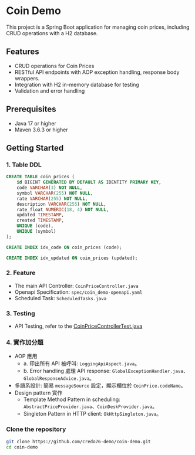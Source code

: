 # Coin Demo

This project is a Spring Boot application for managing coin prices, including CRUD operations with a H2 database.

## Features
- CRUD operations for Coin Prices
- RESTful API endpoints with AOP exception handling, response body wrappers.
- Integration with H2 in-memory database for testing
- Validation and error handling

## Prerequisites
- Java 17 or higher
- Maven 3.6.3 or higher

## Getting Started
### 1. Table DDL
```sql
CREATE TABLE coin_prices (
    id BIGINT GENERATED BY DEFAULT AS IDENTITY PRIMARY KEY,
    code VARCHAR(3) NOT NULL,
    symbol VARCHAR(255) NOT NULL,
    rate VARCHAR(255) NOT NULL,
    description VARCHAR(255) NOT NULL,
    rate_float NUMERIC(18, 4) NOT NULL,
    updated TIMESTAMP,
    created TIMESTAMP,
    UNIQUE (code),
    UNIQUE (symbol)
);

CREATE INDEX idx_code ON coin_prices (code);

CREATE INDEX idx_updated ON coin_prices (updated);
```
### 2. Feature
- The main API Controller: `CoinPriceController.java`
- Openapi Specification: `spec/coin_demo-openapi.yaml`
- Scheduled Task: `ScheduledTasks.java`
  
### 3. Testing
- API Testing, refer to the [CoinPriceControllerTest.java](https://github.com/credo76-demo/coin-demo/blob/main/src/test/java/org/credo/labs/coindemo/price/controller/CoinPriceControllerTest.java)

### 4. 實作加分題
- AOP 應用 
  - a. 印出所有 API 被呼叫: `LoggingApiAspect.java`。
  - b. Error handling 處理 API response: `GlobalExceptionHandler.java`、`GlobalResponseAdvice.java`。
- 多語系設計: 簡易 `messageSource` 設定，顯示欄位於 `CoinPrice.codeName`。
- Design pattern 實作
  - Template Method Pattern in scheduling: `AbstractPriceProvider.java`、`CoinDeskProvider.java`。
  - Singleton Pattern in HTTP client: `OkHttpSingleton.java`。

### Clone the repository
```bash
git clone https://github.com/credo76-demo/coin-demo.git
cd coin-demo

